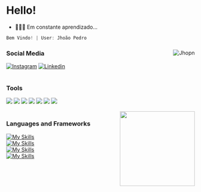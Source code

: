# Hello!

- 👨🏿‍💻 Em constante aprendizado...
                                                       
~~~javascript
Bem Vindo! | User: Jhoão Pedro 
~~~

</div>

<div align="left">
    <div align="center">  
      <a href="#dereknguyen269-title">
        <img src="https://github-readme-stats.vercel.app/api/top-langs/?username=Jhopn&layout=donut&border_color=000000&title_color=FFA800&icon_color=AD7200&text_color=FFA800&bg_color=000000" alt="Jhopn"               align="right" />
      </a>
    </div>

<div display="flex">



<div>

### Social Media
<div align="left">
  
  [![Instagram](https://img.shields.io/badge/Instagram-E4405F.svg?style=for-the-badge&logo=Instagram&logoColor=white)](https://www.instagram.com/jhoao_ns/) 
  [![Linkedin](https://img.shields.io/badge/LinkedIn-0A66C2.svg?style=for-the-badge&logo=LinkedIn&logoColor=white)](https://www.linkedin.com/in/jho%C3%A3o-santos-b0b633284/) 
  <br>
  <br>
  

### Tools
<div align="left">
  <a><img src = "https://img.shields.io/badge/Visual_Studio_Code-0078D4?style=for-the-badge&logo=visual%20studio%20code&logoColor=white" target ="_blank"></a>
  <a><img src = "https://img.shields.io/badge/IntelliJ_IDEA-000000.svg?style=for-the-badge&logo=intellij-idea&logoColor=white" target ="_blank"></a>
  <a><img src = "https://img.shields.io/badge/git-%23F05033.svg?style=for-the-badge&logo=git&logoColor=white" target ="_blank"></a>
  <a><img src = "https://img.shields.io/badge/Docker-2496ED.svg?style=for-the-badge&logo=Docker&logoColor=white" target ="_blank"></a>
  <a><img src = "https://img.shields.io/badge/Insomnia-4000BF.svg?style=for-the-badge&logo=Insomnia&logoColor=white" target ="_blank"></a>
  <a><img src = "https://img.shields.io/badge/Figma-F24E1E?style=for-the-badge&logo=figma&logoColor=white" target ="_blank"></a>
    <a><img src= "https://img.shields.io/badge/Windows-0078D6?style=for-the-badge&logo=windows&logoColor=white" target ="_blank"></a>
</div>

<br>

<div align="right">  
  <a>
    <img src="https://i.imgur.com/5dDVZZD.png" align="right" width="200" />
  </a>
</div>

### Languages and Frameworks
<div align="left">
  
  [![My Skills](https://skillicons.dev/icons?i=js,py,ts,java)](https://skillicons.dev)
  <br>
  [![My Skills](https://skillicons.dev/icons?i=html,css,sass,bootstrap,react,materialui,nextjs,tailwind)](https://skillicons.dev)
  <br>
  [![My Skills](https://skillicons.dev/icons?i=nodejs,express,adonis,nest,prisma,spring,flask)](https://skillicons.dev)
  <br>
  [![My Skills](https://skillicons.dev/icons?i=nginx)](https://skillicons.dev)


</div>
<br>
</div>

</div>

</div>
